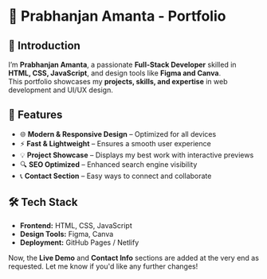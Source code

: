 # 🚀 Prabhanjan Amanta - Portfolio  

## 📌 Introduction  
I’m **Prabhanjan Amanta**, a passionate **Full-Stack Developer** skilled in **HTML, CSS, JavaScript**, and design tools like **Figma and Canva**.  
This portfolio showcases my **projects, skills, and expertise** in web development and UI/UX design.  

## 🎨 Features  
- 🌐 **Modern & Responsive Design** – Optimized for all devices  
- ⚡ **Fast & Lightweight** – Ensures a smooth user experience  
- 💡 **Project Showcase** – Displays my best work with interactive previews  
- 🔍 **SEO Optimized** – Enhanced search engine visibility  
- 📞 **Contact Section** – Easy ways to connect and collaborate  

## 🛠️ Tech Stack  
- **Frontend:** HTML, CSS, JavaScript  
- **Design Tools:** Figma, Canva  
- **Deployment:** GitHub Pages / Netlify  


Now, the **Live Demo** and **Contact Info** sections are added at the very end as requested. Let me know if you'd like any further changes!

